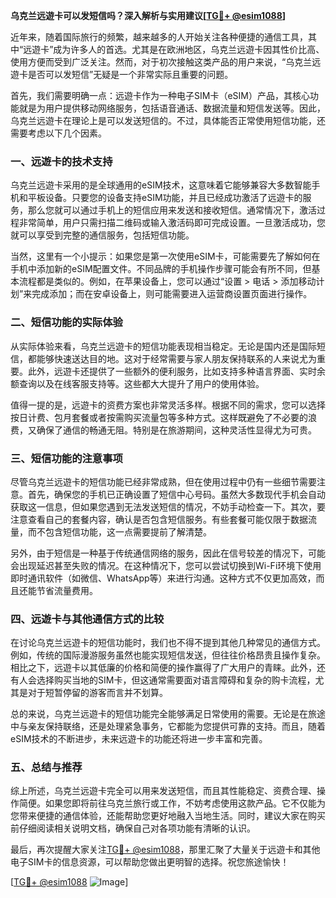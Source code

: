 **乌克兰远遊卡可以发短信吗？深入解析与实用建议[[TG💪+ @esim1088](https://t.me/s/esim1088)]**

近年来，随着国际旅行的频繁，越来越多的人开始关注各种便捷的通信工具，其中“远遊卡”成为许多人的首选。尤其是在欧洲地区，乌克兰远遊卡因其性价比高、使用方便而受到广泛关注。然而，对于初次接触这类产品的用户来说，“乌克兰远遊卡是否可以发短信”无疑是一个非常实际且重要的问题。

首先，我们需要明确一点：远遊卡作为一种电子SIM卡（eSIM）产品，其核心功能就是为用户提供移动网络服务，包括语音通话、数据流量和短信发送等。因此，乌克兰远遊卡在理论上是可以发送短信的。不过，具体能否正常使用短信功能，还需要考虑以下几个因素。

### **一、远遊卡的技术支持**
乌克兰远遊卡采用的是全球通用的eSIM技术，这意味着它能够兼容大多数智能手机和平板设备。只要您的设备支持eSIM功能，并且已经成功激活了远遊卡的服务，那么您就可以通过手机上的短信应用来发送和接收短信。通常情况下，激活过程非常简单，用户只需扫描二维码或输入激活码即可完成设置。一旦激活成功，您就可以享受到完整的通信服务，包括短信功能。

当然，这里有一个小提示：如果您是第一次使用eSIM卡，可能需要先了解如何在手机中添加新的eSIM配置文件。不同品牌的手机操作步骤可能会有所不同，但基本流程都是类似的。例如，在苹果设备上，您可以通过“设置 > 电话 > 添加移动计划”来完成添加；而在安卓设备上，则可能需要进入运营商设置页面进行操作。

### **二、短信功能的实际体验**
从实际体验来看，乌克兰远遊卡的短信功能表现相当稳定。无论是国内还是国际短信，都能够快速送达目的地。这对于经常需要与家人朋友保持联系的人来说尤为重要。此外，远遊卡还提供了一些额外的便利服务，比如支持多种语言界面、实时余额查询以及在线客服支持等。这些都大大提升了用户的使用体验。

值得一提的是，远遊卡的资费方案也非常灵活多样。根据不同的需求，您可以选择按日计费、包月套餐或者按需购买流量包等多种方式。这样既避免了不必要的浪费，又确保了通信的畅通无阻。特别是在旅游期间，这种灵活性显得尤为可贵。

### **三、短信功能的注意事项**
尽管乌克兰远遊卡的短信功能已经非常成熟，但在使用过程中仍有一些细节需要注意。首先，确保您的手机已正确设置了短信中心号码。虽然大多数现代手机会自动获取这一信息，但如果您遇到无法发送短信的情况，不妨手动检查一下。其次，要注意查看自己的套餐内容，确认是否包含短信服务。有些套餐可能仅限于数据流量，而不包含短信功能，这一点需要提前了解清楚。

另外，由于短信是一种基于传统通信网络的服务，因此在信号较差的情况下，可能会出现延迟甚至失败的情况。在这种情况下，您可以尝试切换到Wi-Fi环境下使用即时通讯软件（如微信、WhatsApp等）来进行沟通。这种方式不仅更加高效，而且还能节省流量费用。

### **四、远遊卡与其他通信方式的比较**
在讨论乌克兰远遊卡的短信功能时，我们也不得不提到其他几种常见的通信方式。例如，传统的国际漫游服务虽然也能实现短信发送，但往往价格昂贵且操作复杂。相比之下，远遊卡以其低廉的价格和简便的操作赢得了广大用户的青睐。此外，还有人会选择购买当地的SIM卡，但这通常需要面对语言障碍和复杂的购卡流程，尤其是对于短暂停留的游客而言并不划算。

总的来说，乌克兰远遊卡的短信功能完全能够满足日常使用的需要。无论是在旅途中与亲友保持联络，还是处理紧急事务，它都能为您提供可靠的支持。而且，随着eSIM技术的不断进步，未来远遊卡的功能还将进一步丰富和完善。

### **五、总结与推荐**
综上所述，乌克兰远遊卡完全可以用来发送短信，而且其性能稳定、资费合理、操作简便。如果您即将前往乌克兰旅行或工作，不妨考虑使用这款产品。它不仅能为您带来便捷的通信体验，还能帮助您更好地融入当地生活。同时，建议大家在购买前仔细阅读相关说明文档，确保自己对各项功能有清晰的认识。

最后，再次提醒大家关注[TG💪+ @esim1088](https://t.me/s/esim1088)，那里汇聚了大量关于远遊卡和其他电子SIM卡的信息资源，可以帮助您做出更明智的选择。祝您旅途愉快！

[[TG💪+ @esim1088](https://t.me/s/esim1088) ![Image](https://i.postimg.cc/4NQfJmqS/Snipaste-2025-05-13-00-14-12.png)]